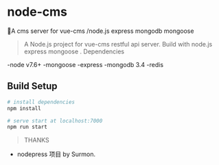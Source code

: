 # node-cms
🚀A cms server for vue-cms /node.js express mongodb mongoose 

> A Node.js project for vue-cms restful api server.
> Build with node.js express mongoose .
> Dependencies

-node v7.6+
-mongoose
-express
-mongodb 3.4
-redis

## Build Setup

``` bash
# install dependencies
npm install

# serve start at localhost:7000
npm run start
```

> THANKS
- nodepress 项目 by Surmon.
